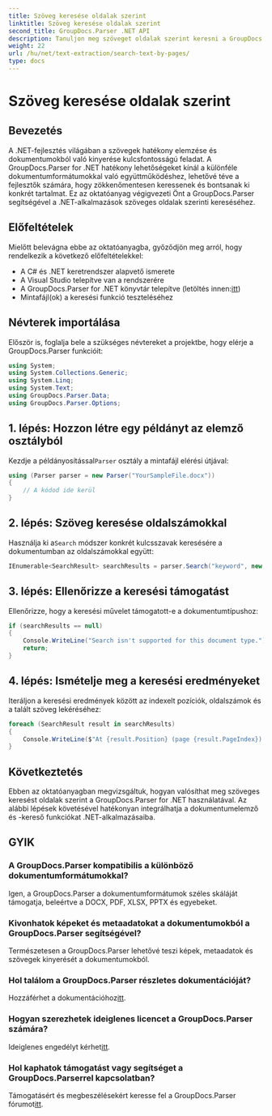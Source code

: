 ```yaml
---
title: Szöveg keresése oldalak szerint
linktitle: Szöveg keresése oldalak szerint
second_title: GroupDocs.Parser .NET API
description: Tanuljon meg szöveget oldalak szerint keresni a GroupDocs.Parser for .NET segítségével. A .NET-alkalmazások dokumentumaiból hatékonyan nyerhet ki meghatározott tartalmat.
weight: 22
url: /hu/net/text-extraction/search-text-by-pages/
type: docs
---
```

# Szöveg keresése oldalak szerint

## Bevezetés
A .NET-fejlesztés világában a szövegek hatékony elemzése és dokumentumokból való kinyerése kulcsfontosságú feladat. A GroupDocs.Parser for .NET hatékony lehetőségeket kínál a különféle dokumentumformátumokkal való együttműködéshez, lehetővé téve a fejlesztők számára, hogy zökkenőmentesen keressenek és bontsanak ki konkrét tartalmat. Ez az oktatóanyag végigvezeti Önt a GroupDocs.Parser segítségével a .NET-alkalmazások szöveges oldalak szerinti kereséséhez.
## Előfeltételek
Mielőtt belevágna ebbe az oktatóanyagba, győződjön meg arról, hogy rendelkezik a következő előfeltételekkel:
- A C# és .NET keretrendszer alapvető ismerete
- A Visual Studio telepítve van a rendszerére
-  A GroupDocs.Parser for .NET könyvtár telepítve (letöltés innen:[itt](https://releases.groupdocs.com/parser/net/))
- Mintafájl(ok) a keresési funkció teszteléséhez
## Névterek importálása
Először is, foglalja bele a szükséges névtereket a projektbe, hogy elérje a GroupDocs.Parser funkcióit:
```csharp
using System;
using System.Collections.Generic;
using System.Linq;
using System.Text;
using GroupDocs.Parser.Data;
using GroupDocs.Parser.Options;
```
## 1. lépés: Hozzon létre egy példányt az elemző osztályból
 Kezdje a példányosítással`Parser` osztály a mintafájl elérési útjával:
```csharp
using (Parser parser = new Parser("YourSampleFile.docx"))
{
    // A kódod ide kerül
}
```
## 2. lépés: Szöveg keresése oldalszámokkal
 Használja ki a`Search` módszer konkrét kulcsszavak keresésére a dokumentumban az oldalszámokkal együtt:
```csharp
IEnumerable<SearchResult> searchResults = parser.Search("keyword", new SearchOptions(false, false, false, true));
```
## 3. lépés: Ellenőrizze a keresési támogatást
Ellenőrizze, hogy a keresési művelet támogatott-e a dokumentumtípushoz:
```csharp
if (searchResults == null)
{
    Console.WriteLine("Search isn't supported for this document type.");
    return;
}
```
## 4. lépés: Ismételje meg a keresési eredményeket
Iteráljon a keresési eredmények között az indexelt pozíciók, oldalszámok és a talált szöveg lekéréséhez:
```csharp
foreach (SearchResult result in searchResults)
{
    Console.WriteLine($"At {result.Position} (page {result.PageIndex}): {result.Text}");
}
```
## Következtetés
Ebben az oktatóanyagban megvizsgáltuk, hogyan valósíthat meg szöveges keresést oldalak szerint a GroupDocs.Parser for .NET használatával. Az alábbi lépések követésével hatékonyan integrálhatja a dokumentumelemző és -kereső funkciókat .NET-alkalmazásaiba.

## GYIK
### A GroupDocs.Parser kompatibilis a különböző dokumentumformátumokkal?
Igen, a GroupDocs.Parser a dokumentumformátumok széles skáláját támogatja, beleértve a DOCX, PDF, XLSX, PPTX és egyebeket.
### Kivonhatok képeket és metaadatokat a dokumentumokból a GroupDocs.Parser segítségével?
Természetesen a GroupDocs.Parser lehetővé teszi képek, metaadatok és szövegek kinyerését a dokumentumokból.
### Hol találom a GroupDocs.Parser részletes dokumentációját?
 Hozzáférhet a dokumentációhoz[itt](https://tutorials.groupdocs.com/parser/net/).
### Hogyan szerezhetek ideiglenes licencet a GroupDocs.Parser számára?
 Ideiglenes engedélyt kérhet[itt](https://purchase.groupdocs.com/temporary-license/).
### Hol kaphatok támogatást vagy segítséget a GroupDocs.Parserrel kapcsolatban?
 Támogatásért és megbeszélésekért keresse fel a GroupDocs.Parser fórumot[itt](https://forum.groupdocs.com/c/parser/17).